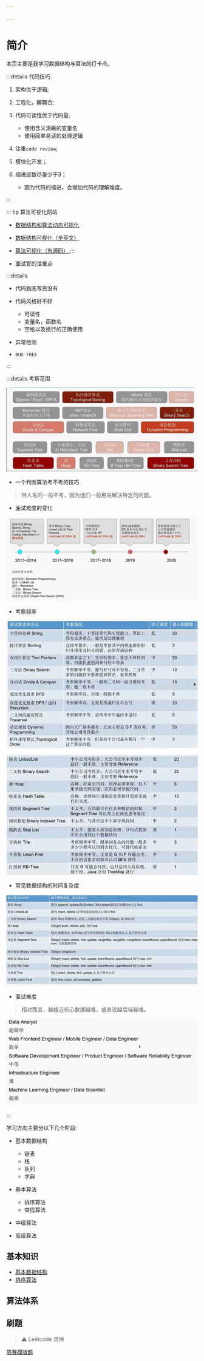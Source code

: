 ```yaml
---

---
```


# 简介

本页主要是我学习数据结构与算法的打卡点。

:::details 代码技巧

1. 架构优于逻辑;
2. 工程化，解耦合;
3. 代码可读性优于代码量;


    * 使用含义清晰的变量名
    * 使用简单易读的处理逻辑


4. 注重`code review`;
5. 模块化开发；
6. 缩进层数尽量少于3；

    * 因为代码的缩进，会增加代码的理解难度。


:::

::: tip 算法可视化网站

* [数据结构和算法动态可视化](https://visualgo.net/zh)   
* [数据结构可视化（全英文）](https://www.cs.usfca.edu/~galles/visualization/Algorithms.html)   
* [算法可视化（有源码） ](https://algorithm-visualizer.org/) 
:::

* 面试官的注重点

:::details 
* 代码到底写完没有
* 代码风格好不好
    - 可读性
    - 变量名，函数名
    - 空格以及换行的正确使用

* 异常检测
* `BUG FREE`

:::


:::details 考察范围

![image-20220418212647675](./pics/README/image-20220418212647675.png)

* 一个判断算法考不考的技巧

> 带人名的一般不考，因为他们一般用来解决特定的问题。



* 面试难度的变化

![image-20220418212931761](./pics/README/image-20220418212931761.png)

* 考察频率

![image-20220418213846592](./pics/README/image-20220418213846592.png)

![image-20220418214137759](./pics/README/image-20220418214137759.png)

* 常见数据结构的时间复杂度

![image-20220418214503140](./pics/README/image-20220418214503140.png)

* 面试难度

> 相对而言，越接近核心数据越难，或者说越后端越难。

![image-20220418214737238](./pics/README/image-20220418214737238.png)



:::





学习方向主要分以下几个阶段:
    

* 基本数据结构
    - 链表
    - 栈
    - 队列
    - 字典
* 基本算法
    - 排序算法
    - 查找算法


* 中级算法



* 高级算法

## 基本知识

* [基本数据结构](.//basic_struct.md)
* [排序算法](./sort.md)

## 算法体系





## 刷题

> ⚠️ Leetcode 灵神



[周赛模版题](./leetcode/周赛模版.md)
